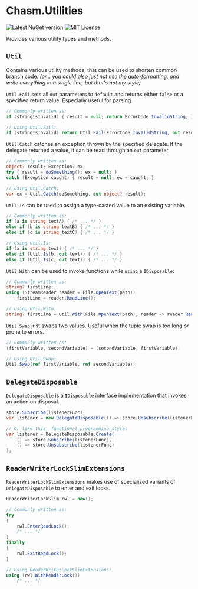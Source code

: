 # Chasm.Utilities

[![Latest NuGet version](https://img.shields.io/nuget/v/Chasm.Utilities)](https://www.nuget.org/packages/Chasm.Utilities/)
[![MIT License](https://img.shields.io/github/license/Chasmical/Chasm)](../LICENSE)

Provides various utility types and methods.



## `Util`

Contains various utility methods, that can be used to shorten common branch code. *(or... you could also just not use the auto-formatting, and write everything in a single line, but that's not my style)*

`Util.Fail` sets all `out` parameters to `default` and returns either `false` or a specified return value. Especially useful for parsing.

```cs
// Commonly written as:
if (stringIsInvalid) { result = null; return ErrorCode.InvalidString; }

// Using Util.Fail:
if (stringIsInvalid) return Util.Fail(ErrorCode.InvalidString, out result);
```

`Util.Catch` catches an exception thrown by the specified delegate. If the delegate returned a value, it can be read through an `out` parameter.

```cs
// Commonly written as:
object? result; Exception? ex;
try { result = doSomething(); ex = null; }
catch (Exception caught) { result = null; ex = caught; }

// Using Util.Catch:
var ex = Util.Catch(doSomething, out object? result);
```

`Util.Is` can be used to assign a type-casted value to an existing variable.

```cs
// Commonly written as:
if (a is string textA) { /* ... */ }
else if (b is string textB) { /* ... */ }
else if (c is string textC) { /* ... */ }

// Using Util.Is:
if (a is string text) { /* ... */ }
else if (Util.Is(b, out text)) { /* ... */ }
else if (Util.Is(c, out text)) { /* ... */ }
```

`Util.With` can be used to invoke functions while `using` a `IDisposable`:

```cs
// Commonly written as:
string? firstLine;
using (StreamReader reader = File.OpenText(path))
    firstLine = reader.ReadLine();

// Using Util.With:
string? firstLine = Util.With(File.OpenText(path), reader => reader.ReadLine());
```

`Util.Swap` just swaps two values. Useful when the tuple swap is too long or prone to errors.

```cs
// Commonly written as:
(firstVariable, secondVariable) = (secondVariable, firstVariable);

// Using Util.Swap:
Util.Swap(ref firstVariable, ref secondVariable);
```



## `DelegateDisposable`

`DelegateDisposable` is a `IDisposable` interface implementation that invokes an action on disposal.

```cs
store.Subscribe(listenerFunc);
var listener = new DelegateDisposable(() => store.Unsubscribe(listenerFunc));

// Or like this, functional programming style:
var listener = DelegateDisposable.Create(
    () => store.Subscribe(listenerFunc),
    () => store.Unsubscribe(listenerFunc)
);
```

## `ReaderWriterLockSlimExtensions`

`ReaderWriterLockSlimExtensions` makes use of specialized variants of `DelegateDisposable` to enter and exit locks.

```cs
ReaderWriterLockSlim rwl = new();

// Commonly written as:
try
{
    rwl.EnterReadLock();
    /* ... */
}
finally
{
    rwl.ExitReadLock();
}

// Using ReaderWriterLockSlimExtensions:
using (rwl.WithReaderLock())
    /* ... */
```
